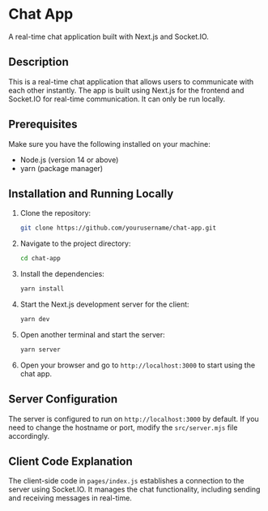 # Chat App

A real-time chat application built with Next.js and Socket.IO.

## Description

This is a real-time chat application that allows users to communicate with each other instantly. The app is built using Next.js for the frontend and Socket.IO for real-time communication. It can only be run locally.

## Prerequisites

Make sure you have the following installed on your machine:

- Node.js (version 14 or above)
- yarn (package manager)

## Installation and Running Locally

1. Clone the repository:
   ```sh
   git clone https://github.com/yourusername/chat-app.git
   ```
2. Navigate to the project directory:
   ```sh
   cd chat-app
   ```
3. Install the dependencies:
   ```sh
   yarn install
   ```
4. Start the Next.js development server for the client:
   ```sh
   yarn dev
   ```
5. Open another terminal and start the server:
   ```sh
   yarn server
   ```
6. Open your browser and go to `http://localhost:3000` to start using the chat app.

## Server Configuration

The server is configured to run on `http://localhost:3000` by default. If you need to change the hostname or port, modify the `src/server.mjs` file accordingly.

## Client Code Explanation

The client-side code in `pages/index.js` establishes a connection to the server using Socket.IO. It manages the chat functionality, including sending and receiving messages in real-time.

